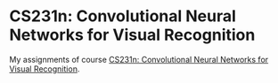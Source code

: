# CS231n: Convolutional Neural Networks for Visual Recognition
My assignments of course [CS231n: Convolutional Neural Networks for Visual Recognition](http://cs231n.github.io/).

